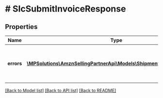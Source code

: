 # # SIcSubmitInvoiceResponse

## Properties

Name | Type | Description | Notes
------------ | ------------- | ------------- | -------------
**errors** | [**\MPSolutions\AmznSellingPartnerApi\Models\ShipmentInvoicing\SIcError[]**](SIcError.md) | A list of error responses returned when a request is unsuccessful. | [optional]

[[Back to Model list]](../../README.md#models) [[Back to API list]](../../README.md#endpoints) [[Back to README]](../../README.md)
